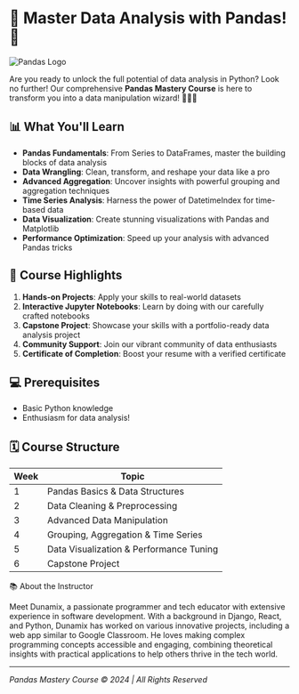 # 🐼 Master Data Analysis with Pandas! 🚀

![Pandas Logo](http://pandas.pydata.org/static/img/pandas_white.svg)

Are you ready to unlock the full potential of data analysis in Python? Look no further! Our comprehensive **Pandas Mastery Course** is here to transform you into a data manipulation wizard! 🧙‍♂️✨

## 📊 What You'll Learn

- **Pandas Fundamentals**: From Series to DataFrames, master the building blocks of data analysis
- **Data Wrangling**: Clean, transform, and reshape your data like a pro
- **Advanced Aggregation**: Uncover insights with powerful grouping and aggregation techniques
- **Time Series Analysis**: Harness the power of DatetimeIndex for time-based data
- **Data Visualization**: Create stunning visualizations with Pandas and Matplotlib
- **Performance Optimization**: Speed up your analysis with advanced Pandas tricks

## 🎯 Course Highlights

1. **Hands-on Projects**: Apply your skills to real-world datasets
2. **Interactive Jupyter Notebooks**: Learn by doing with our carefully crafted notebooks
3. **Capstone Project**: Showcase your skills with a portfolio-ready data analysis project
4. **Community Support**: Join our vibrant community of data enthusiasts
5. **Certificate of Completion**: Boost your resume with a verified certificate

## 💻 Prerequisites

- Basic Python knowledge
- Enthusiasm for data analysis!

## 🗓️ Course Structure

| Week | Topic |
|------|-------|
| 1 | Pandas Basics & Data Structures |
| 2 | Data Cleaning & Preprocessing |
| 3 | Advanced Data Manipulation |
| 4 | Grouping, Aggregation & Time Series |
| 5 | Data Visualization & Performance Tuning |
| 6 | Capstone Project |


<summary>📚 About the Instructor</summary>

Meet Dunamix, a passionate programmer and tech educator with extensive experience in software development. With a background in Django, React, and Python, Dunamix has worked on various innovative projects, including a web app similar to Google Classroom. He loves making complex programming concepts accessible and engaging, combining theoretical insights with practical applications to help others thrive in the tech world.

</details>

---



*Pandas Mastery Course © 2024 | All Rights Reserved*